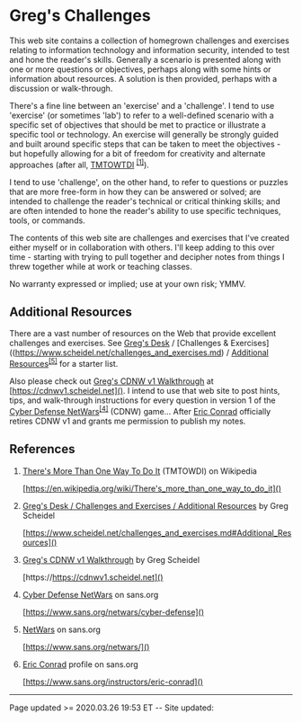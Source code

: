 # Greg's Challenges

This web site contains a collection of homegrown challenges and exercises relating to information technology and information security, intended to test and hone the reader's skills. Generally a scenario is presented along with one or more questions or objectives, perhaps along with some hints or information about resources. A solution is then provided, perhaps with a discussion or walk-through.

There's a fine line between an 'exercise' and a 'challenge'. I tend to use 'exercise' (or sometimes 'lab') to refer to a well-defined scenario with a specific set of objectives that should be met to practice or illustrate a specific tool or technology. An exercise will generally be strongly guided and built around specific steps that can be taken to meet the objectives - but hopefully allowing for a bit of freedom for creativity and alternate approaches (after all, [TMTOWTDI](https://en.wikipedia.org/wiki/There's_more_than_one_way_to_do_it) <sup>[&#91;1&#93;](https://en.wikipedia.org/wiki/There's_more_than_one_way_to_do_it)</sup>).

I tend to use 'challenge', on the other hand, to refer to questions or puzzles that are more free-form in how they can be answered or solved; are intended to challenge the reader's technical or critical thinking skills; and are often intended to hone the reader's ability to use specific techniques, tools, or commands.

The contents of this web site are challenges and exercises that I've created either myself or in collaboration with others. I'll keep adding to this over time - starting with trying to pull together and decipher notes from things I threw together while at work or teaching classes.

No warranty expressed or implied; use at your own risk; YMMV.

## Additional Resources

There are a vast number of resources on the Web that provide excellent challenges and exercises. See [Greg's Desk](https://www.scheidel.net) / [Challenges & Exercises]((https://www.scheidel.net/challenges_and_exercises.md) / [Additional Resources](https://www.scheidel.net/challenges_and_exercises.md#Additional_Resources)<sup>[&#91;5&#93;](https://www.scheidel.net/challenges_and_exercises.md#Additional_Resources)</sup> for a starter list.

Also please check out [Greg's CDNW v1 Walkthrough](https://cdnwv1.scheidel.net) at [https://cdnwv1.scheidel.net](). I intend to use that web site to post hints, tips, and walk-through instructions for every question in version 1 of the [Cyber Defense NetWars](https://www.sans.org/netwars/cyber-defense)<sup>[&#91;4&#93;](https://www.sans.org/netwars/cyber-defense)</sup> (CDNW) game... After [Eric Conrad](https://www.sans.org/instructors/eric-conrad) officially retires CDNW v1 and grants me permission to publish my notes.

## References

 1. [There's More Than One Way To Do It](https://en.wikipedia.org/wiki/There's_more_than_one_way_to_do_it) (TMTOWDI) on Wikipedia
 
    [https://en.wikipedia.org/wiki/There's_more_than_one_way_to_do_it]()

 2. [Greg's Desk / Challenges and Exercises / Additional Resources](https://www.scheidel.net/challenges_and_exercises.md#Additional_Resources) by Greg Scheidel
 
    [https://www.scheidel.net/challenges_and_exercises.md#Additional_Resources]()

 3. [Greg's CDNW v1 Walkthrough](https://https://cdnwv1.scheidel.net) by Greg Scheidel
 
    [https://https://cdnwv1.scheidel.net]()

 4. [Cyber Defense NetWars](https://www.sans.org/netwars/cyber-defense) on sans.org
 
    [https://www.sans.org/netwars/cyber-defense]()
   
 5. [NetWars](https://www.sans.org/netwars/) on sans.org
 
    [https://www.sans.org/netwars/]()

 6. [Eric Conrad](https://www.sans.org/instructors/eric-conrad) profile on sans.org
 
    [https://www.sans.org/instructors/eric-conrad]()

<hr class="tight"><p class="timestamp">Page updated >= 2020.03.26 19:53 ET -- Site updated: <span id="timestamp"></span></p>
<script type='text/javascript'>document.getElementById("timestamp").innerHTML = Date(document.lastModified);</script>
